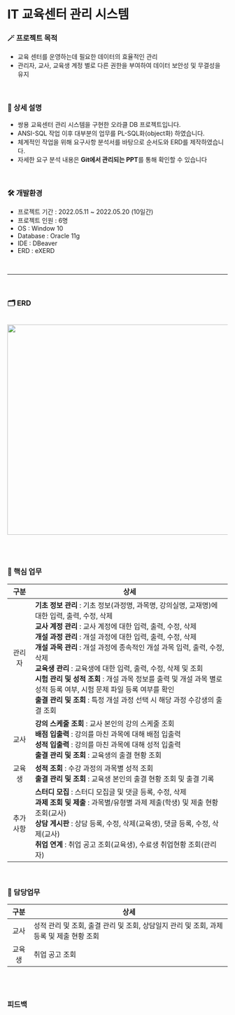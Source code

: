 # IT 교육센터 관리 시스템

### 🪄 프로젝트 목적
+ 교육 센터를 운영하는데 필요한 데이터의 효율적인 관리
+ 관리자, 교사, 교육생 계정 별로 다른 권한을 부여하여 데이터 보안성 및 무결성을 유지

<br>

### 💫 상세 설명
+ 쌍용 교육센터 관리 시스템을 구현한 오라클 DB 프로젝트입니다.
+ ANSI-SQL 작업 이후 대부분의 업무를 PL-SQL화(object화) 하였습니다.
+ 체계적인 작업을 위해 요구사항 분석서를 바탕으로 순서도와 ERD를 제작하였습니다.
+ 자세한 요구 분석 내용은 **Git에서 관리되는 PPT**를 통해 확인할 수 있습니다

<br>

### 🛠 개발환경

+ 프로젝트 기간 : 2022.05.11 ~ 2022.05.20 (10일간)
+ 프로젝트 인원 : 6명
+ OS : Window 10
+ Database : Oracle 11g
+ IDE : DBeaver
+ ERD : eXERD

<br>

------------------------------

<br>

### 🗂️ ERD

<br><img src="https://user-images.githubusercontent.com/111429706/186002031-7ff39309-622b-44d0-bc5f-89d965f34018.png" width="800" height="480"/>

<br><br>

### 📌 핵심 업무


|구분|상세|
|:------:|---|
|관리자|**기초 정보 관리** : 기초 정보(과정명, 과목명, 강의실명, 교재명)에 대한 입력, 출력, 수정, 삭제<br>**교사 계정 관리** : 교사 계정에 대한 입력, 출력, 수정, 삭제<br>**개설 과정 관리** : 개설 과정에 대한 입력, 출력, 수정, 삭제<br>**개설 과목 관리** : 개설 과정에 종속적인 개설 과목 입력, 출력, 수정, 삭제<br>**교육생 관리** : 교육생에 대한 입력, 출력, 수정, 삭제 및 조회<br>**시험 관리 및 성적 조회** : 개설 과목 정보를 출력 및 개설 과목 별로 성적 등록 여부, 시험 문제 파일 등록 여부를 확인<br>**출결 관리 및 조회** : 특정 개설 과정 선택 시 해당 과정 수강생의 출결 조회|
|교사|**강의 스케줄 조회** : 교사 본인의 강의 스케줄 조회<br>**배점 입출력** : 강의를 마친 과목에 대해 배점 입출력<br>**성적 입출력** : 강의를 마친 과목에 대해 성적 입출력<br>**출결 관리 및 조회** : 교육생의 출결 현황 조회|
|교육생|**성적 조회** : 수강 과정의 과목별 성적 조회<br>**출결 관리 및 조회** : 교육생 본인의 출결 현황 조회 및 출결 기록|
|추가사항|**스터디 모집** : 스터디 모집글 및 댓글 등록, 수정, 삭제<br>**과제 조회 및 제출** : 과목별/유형별 과제 제출(학생) 및 제출 현황 조회(교사)<br>**상담 게시판** : 상담 등록, 수정, 삭제(교육생), 댓글 등록, 수정, 삭제(교사)<br>**취업 연계** : 취업 공고 조회(교육생), 수료생 취업현황 조회(관리자)<br>
<br>

### 📑 담당업무
|구분|상세|
|:------:|---|
|교사|성적 관리 및 조회, 출결 관리 및 조회, 상담일지 관리 및 조회, 과제 등록 및 제출 현황 조회|
|교육생|취업 공고 조회|

<br><br>

### 피드백

